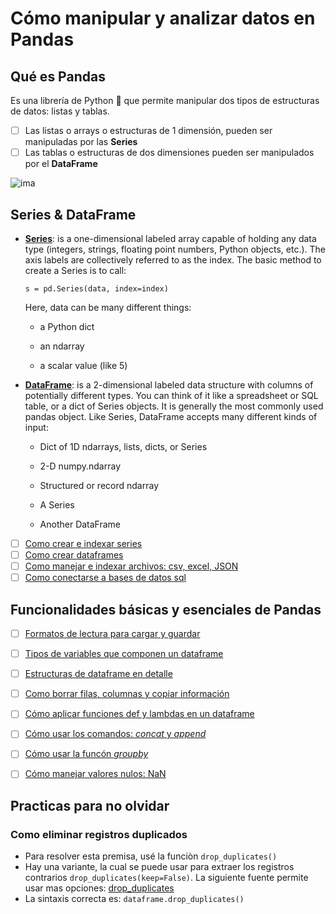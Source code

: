 # Cómo manipular y analizar datos en Pandas 

## Qué es Pandas

Es una librería de Python 🐍 que permite manipular dos tipos de estructuras de datos: listas y tablas.

- [ ] Las listas o arrays o estructuras de 1 dimensión, pueden ser manipuladas por las **Series**
- [ ] Las tablas o estructuras de dos dimensiones pueden ser manipulados por el **DataFrame**

![ima](https://pandas.pydata.org/pandas-docs/stable/_images/01_table_dataframe.svg)

## Series & DataFrame

- [**Series**](https://pandas.pydata.org/pandas-docs/stable/user_guide/dsintro.html#series): is a one-dimensional labeled array capable of holding any data type (integers, strings, floating point numbers, Python objects, etc.). The axis labels are collectively referred to as the index. The basic method to create a Series is to call:
  ```
  s = pd.Series(data, index=index)
  ```
  

    Here, data can be many different things:

    - a Python dict

    - an ndarray

    - a scalar value (like 5)



- [**DataFrame**](https://pandas.pydata.org/pandas-docs/stable/user_guide/dsintro.html#dataframe): is a 2-dimensional labeled data structure with columns of potentially different types. You can think of it like a spreadsheet or SQL table, or a dict of Series objects. It is generally the most commonly used pandas object. Like Series, DataFrame accepts many different kinds of input:

  - Dict of 1D ndarrays, lists, dicts, or Series

  - 2-D numpy.ndarray

  - Structured or record ndarray

  - A Series

  - Another DataFrame


- [ ] [Como crear e indexar series]()
- [ ] [Como crear dataframes]()
- [ ] [Como manejar e indexar archivos: csv, excel, JSON]()
- [ ] [Como conectarse a bases de datos sql]()

## Funcionalidades básicas y esenciales de Pandas

- [ ] [Formatos de lectura para cargar y guardar]()
- [ ] [Tipos de variables que componen un dataframe]()
- [ ] [Estructuras de dataframe en detalle]()
- [ ] [Como borrar filas, columnas y copiar información]()
- [ ] [Cómo aplicar funciones def y lambdas en un dataframe]()
- [ ] [Cómo usar los comandos: *concat* y *append*]()
- [ ] [Cómo usar la funcón *groupby*]()
- [ ] [Cómo manejar valores nulos: NaN]()


## Practicas para no olvidar

### Como eliminar registros duplicados

* Para resolver esta premisa, usé la funciòn ```drop_duplicates()```
* Hay una variante, la cual se puede usar para extraer los registros contrarios ```drop_duplicates(keep=False)```. La siguiente fuente permite usar mas opciones: [drop_duplicates](https://pandas.pydata.org/pandas-docs/stable/reference/api/pandas.DataFrame.drop_duplicates.html)
* La sintaxis correcta es: ```dataframe.drop_duplicates()```


